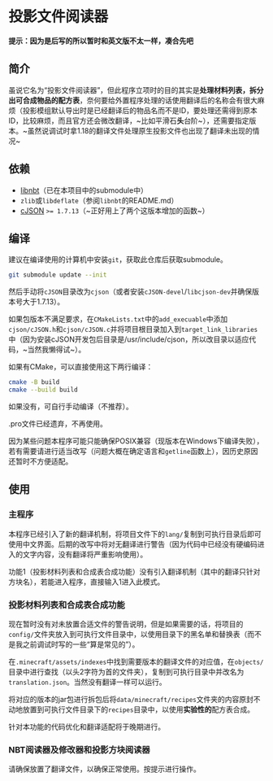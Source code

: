# 投影文件阅读器

**提示：因为是后写的所以暂时和英文版不太一样，凑合先吧**

## 简介

虽说它名为“投影文件阅读器”，但此程序立项时的目的其实是**处理材料列表，拆分出可合成物品的配方表**，奈何要给外置程序处理的话使用翻译后的名称会有很大麻烦（投影模组默认导出时是已经翻译后的物品名而不是ID，要处理还需得到原本ID，比较麻烦，而且官方还会微改翻译，~比如平滑石**头**台阶~），还需要指定版本。~虽然说调试时拿1.18的翻译文件处理原生投影文件也出现了翻译未出现的情况~

## 依赖

- [libnbt](https://github.com/djytw/libnbt)（已在本项目中的submodule中）
- `zlib`或`libdeflate`（参阅`libnbt`的README.md）
- [cJSON](https://github.com/DaveGamble/cJSON) `>= 1.7.13`（~正好用上了两个这版本增加的函数~）

## 编译

建议在编译使用的计算机中安装`git`，获取此仓库后获取submodule。

```bash
git submodule update --init
```

然后手动将`cJSON`目录改为`cjson`（或者安装`cJSON-devel`/`libcjson-dev`并确保版本号大于1.7.13）。

如果包版本不满足要求，在`CMakeLists.txt`中的`add_execuable`中添加`cjson/cJSON.h`和`cjson/cJSON.c`并将项目根目录加入到`target_link_libraries`中（因为安装cJSON开发包后目录是/usr/include/cjson，所以改目录以适应代码，~当然我懒得试~）。

如果有CMake，可以直接使用这下两行编译：

```bash
cmake -B build
cmake --build build
```

如果没有，可自行手动编译（不推荐）。

.pro文件已经遗弃，不再使用。

因为某些问题本程序可能只能确保POSIX兼容（现版本在Windows下编译失败），若有需要请进行适当改写（问题大概在确定语言和`getline`函数上），因历史原因还暂时不方便适配。

## 使用

### 主程序

本程序已经引入了新的翻译机制，将项目文件下的`lang/`复制到可执行目录后即可使用中文界面。后期的改写中将对无翻译进行警告（因为代码中已经没有硬编码进入的文字内容，没有翻译将严重影响使用）。

功能1（投影材料列表和合成表合成功能）没有引入翻译机制（其中的翻译只针对方块名），若能进入程序，直接输入1进入此模式。

### 投影材料列表和合成表合成功能

现在暂时没有对未放置合适文件的警告说明，但是如果需要的话，将项目的`config/`文件夹放入到可执行文件目录中，以使用目录下的黑名单和替换表（而不是我之前调试时写的一些“算是常见的”）。

在`.minecraft/assets/indexes`中找到需要版本的翻译文件的对应值，在`objects/`目录中进行查找（以头2字符为首的文件夹），复制到可执行目录中并改名为`translation.json`。当然没有翻译一样可以运行。

将对应的版本的jar包进行拆包后将`data/minecraft/recipes`文件夹的内容原封不动地放置到可执行文件目录下的`recipes`目录中，以使用**实验性的**配方表合成。

针对本功能的代码优化和翻译适配将于晚期进行。

### NBT阅读器及修改器和投影方块阅读器

请确保放置了翻译文件，以确保正常使用。按提示进行操作。

